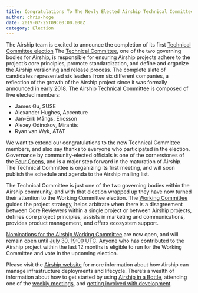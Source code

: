 ```yaml
---
title: Congratulations To The Newly Elected Airship Technical Committee!
author: chris-hoge
date: 2019-07-25T09:00:00.000Z
category: Election
---
```

The Airship team is excited to announce the completion of its first [Technical
Committee election](http://lists.airshipit.org/pipermail/airship-discuss/2019-July/000514.html)
The [Technical Committee](https://opendev.org/airship/governance/src/branch/master/README.md#technical-committee),
one of the two governing bodies for Airship, is responsible for ensuring
Airship projects adhere to the project’s core principles, promote
standardization, and define and organize the Airship versioning and release
process. The complete slate of candidates represented six leaders from six
different companies, a reflection of the growth of the Airship project since it
was formally announced in early 2018. The Airship Technical Committee is
composed of five elected members:

* James Gu, SUSE
* Alexander Hughes, Accenture
* Jan-Erik Mångs, Ericsson
* Alexey Odinokov, Mirantis
* Ryan van Wyk, AT&T

We want to extend our congratulations to the new Technical Committee members,
and also say thanks to everyone who participated in the election. Governance by
community-elected officials is one of the cornerstones of the [Four
Opens](https://osf.dev/about/four-opens/), and is a major step forward in the
maturation of Airship. The Technical Committee is organizing its first meeting,
and will soon publish the schedule and agenda to the Airship mailing list.

The Technical Committee is just one of the two governing bodies within the
Airship community, and with that election wrapped up they have now turned their
attention to the Working Committee election. The [Working Committee](https://opendev.org/airship/governance/src/branch/master/README.md#working-committee)
guides the project strategy, helps arbitrate when there is a disagreement
between Core Reviewers within a single project or between Airship projects,
defines core project principles, assists in marketing and communications,
provides product management, and offers ecosystem support.

[Nominations for the Airship Working Committee](http://lists.airshipit.org/pipermail/airship-discuss/2019-July/000525.html)
are now open, and will remain open until [July 30, 19:00 UTC](http://lists.airshipit.org/pipermail/airship-discuss/2019-July/000535.html).
Anyone who has contributed to the Airship project within the last 12 months is
eligible to run for the Working Committee and vote in the upcoming election.

Please visit the [Airship website](https://www.airshipit.org) for more
information about how Airship can manage infrastructure deployments and
lifecycle. There’s a wealth of information about how to get started by using
[Airship in a Bottle](https://opendev.org/airship/airship-in-a-bottle),
attending one of the [weekly meetings](https://wiki.openstack.org/wiki/Airship#Get_in_Touch), and [getting
involved with development](https://airshipit.readthedocs.io/en/latest/dev-getting-started.html).
